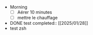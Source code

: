 - Morning
  * [ ] Aérer 10 minutes
  * [ ] mettre le chauffage
- DONE test
  completed:: [[2025/01/28]]
- test zsh